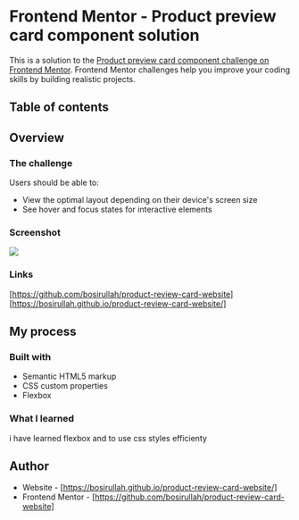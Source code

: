 # Frontend Mentor - Product preview card component solution

This is a solution to the [Product preview card component challenge on Frontend Mentor](https://www.frontendmentor.io/challenges/product-preview-card-component-GO7UmttRfa). Frontend Mentor challenges help you improve your coding skills by building realistic projects. 

## Table of contents

## Overview

### The challenge

Users should be able to:

- View the optimal layout depending on their device's screen size
- See hover and focus states for interactive elements

### Screenshot

![](./screenshot.jpg)

### Links

[https://github.com/bosirullah/product-review-card-website]
[https://bosirullah.github.io/product-review-card-website/]

## My process

### Built with

- Semantic HTML5 markup
- CSS custom properties
- Flexbox

### What I learned

  i have learned flexbox and to use css styles efficienty

## Author

- Website - [https://bosirullah.github.io/product-review-card-website/]
- Frontend Mentor - [https://github.com/bosirullah/product-review-card-website]
